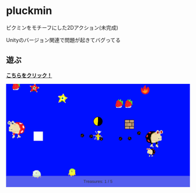 # pluckmin

ピクミンをモチーフにした2Dアクション(未完成)

Unityのバージョン関連で問題が起きてバグってる

## 遊ぶ
[**こちらをクリック！**](https://noamoa16.github.io/pluckmin/)

<img src="image.png" width=700>
